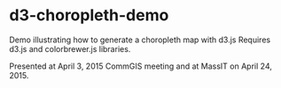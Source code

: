 # d3-choropleth-demo
Demo illustrating how to generate a choropleth map with d3.js
Requires d3.js and colorbrewer.js libraries.

Presented at April 3, 2015 CommGIS meeting and at MassIT on April 24, 2015.
